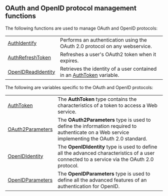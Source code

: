 


## OAuth and OpenID protocol management functions
			



<a name="NOTE1"></a>
<a name="NOTE1_1"></a>
The following functions are used to manage OAuth and OpenID protocols:  



|   |   |
| --- | --- |
| [AuthIdentify](../WDLang3/1000022219.md) | Performs an authentication using the OAuth 2.0 protocol on any webservice. |
| [AuthRefreshToken](../WDLang3/1000026168.md) | Refreshes a user's OAuth2 token when it expires. |
| [OpenIDReadIdentity](../WDLang3/1000023573.md) | Retrieves the identity of a user contained in an [AuthToken](../WDLang3/1000022220.md) variable. |



  
The following are variables specific to the OAuth and OpenID protocols: 



|   |   |
| --- | --- |
| [AuthToken](../WDLang3/1000022220.md) | The **AuthToken** type contains the characteristics of a token to access a Web service. |
| [OAuth2Parameters](../WDLang3/1000022212.md) | The **OAuth2Parameters** type is used to define the information required to authenticate on a Web service implementing the OAuth 2.0 standard. |
| [OpenIDIdentity](../WDLang3/1000023567.md) | The **OpenIDIdentity** type is used to define all the advanced characteristics of a user connected to a service via the OAuth 2.0 protocol. |
| [OpenIDParameters](../WDLang3/1000023561.md) | The **OpenIDParameters** type is used to define all the advanced features of an authentication for OpenID. |






